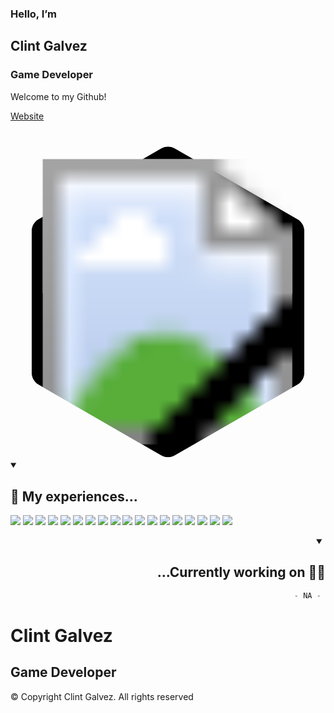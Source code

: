 <!-- intro -->
<!DOCTYPE html>
   <html lang="en">
   <head>
      <meta charset="UTF-8">
      <meta name="viewport" content="width=device-width, initial-scale=1.0">
      <!--=============== FAVICON ===============-->
      <link rel="shortcut icon" href="assets/img/favicon.png" type="image/x-icon">
      <!--=============== REMIXICONS ===============-->
      <link href="https://cdn.jsdelivr.net/npm/remixicon@4.2.0/fonts/remixicon.css" rel="stylesheet">
      <!--=============== CSS ===============-->
      <link rel="stylesheet" href="assets/css/styles.css">
      <title>Clint Galvez</title>
   </head>
   <body>
      <!--==================== MAIN ====================-->
      <main class="main">
         <!--==================== HOME ====================-->
         <section class="home section" id="home">
            <div class="home__container container grid">
               <div class="home__content">
                  <div class="home__data">
                     <h3 class="home__subtitle">
                        Hello, <span>I’m</span>
                     </h3>
                     <h1 class="home__title">Clint Galvez</h1>
                     <h3 class="home__education">Game Developer</h3>
                     <p class="home__description">
                        Welcome to my Github!
                     </p>
                     <a href="#contact" class="button">Website</a>
                  </div>
                  <div class="home__social">
                     <a href="https://github.com/ClintGalvez/" target="_blank" class="home__social-link">
                        <i class="ri-github-fill"></i>
                     </a>
                     <a href="https://www.linkedin.com/in/clint-galvez/" target="_blank" class="home__social-link">
                        <i class="ri-linkedin-box-line"></i>
                     </a>
                     <a download href="Resume_Clint_Galvez.pdf" target="_blank" class="home__social-link">
                        <i class="ri-file-line"></i>
                     </a>
                  </div>
               </div>
               <div class="home__image">
                  <svg class="home__blob" viewBox="0 0 550 591" xmlns="http://www.w3.org/2000/svg">
                     <mask id="maskBlob" mask-type="alpha">
                        <path d="M263 47.1782C270.426 42.891 279.574 42.891 287 47.1782L501.157 
                        170.822C508.583 175.109 513.157 183.032 513.157 191.606V438.894C513.157 
                        447.468 508.583 455.391 501.157 459.678L287 583.322C279.574 587.609 270.426 
                        587.609 263 583.322L48.843 459.678C41.4174 455.391 36.843 447.468 36.843 
                        438.894V191.606C36.843 183.032 41.4174 175.109 48.843 170.822L263 47.1782Z"/>
                     </mask>
                     <g mask="url(#maskBlob)">
                        <path d="M263 47.1782C270.426 42.891 279.574 42.891 287 47.1782L501.157 
                        170.822C508.583 175.109 513.157 183.032 513.157 191.606V438.894C513.157 
                        447.468 508.583 455.391 501.157 459.678L287 583.322C279.574 587.609 270.426 
                        587.609 263 583.322L48.843 459.678C41.4174 455.391 36.843 447.468 36.843 
                        438.894V191.606C36.843 183.032 41.4174 175.109 48.843 170.822L263 47.1782Z"/>
                        <rect x="37" width="476" height="630" fill="url(#pattern0)"/>
                     </g>
                     <rect x="37" width="476" height="300" fill="url(#pattern1)"/>
                     <defs>
                        <pattern id="pattern0" patternContentUnits="objectBoundingBox" width="1" height="1">
                           <use href="#imageBlob" transform="matrix(0.00143057 0 0 0.00108108 0.0404062 0)"/>
                        </pattern>
                        <pattern id="pattern1" patternContentUnits="objectBoundingBox" width="1" height="1">
                           <use href="#imageBlob" transform="matrix(0.00143057 0 0 0.00226984 0.0404062 0)"/>
                        </pattern>
                        <!-- Insert your profile (recommended size: 640 x 940) -->
                        <image class="home__img" id="imageBlob" width="640" height="925" href="assets/img/Him.png"/>
                     </defs>
                  </svg>
               </div>
            </div>
         </section>
      </main>
   </body>
</html>

<!-- skills & experience -->
<!-- ---------------------------------------------------------------- -->
<details open align="left">
  <summary> <h2> 🔧 My experiences... </h1> </summary>
  
  ![](https://img.shields.io/badge/Editor-Visual_Studio-informational?style=for-the-badge&logo=visual-studio&logoColor=white&labelColor=000000&color=f0eff4)
  ![](https://img.shields.io/badge/Editor-Visual_Studio_Code-informational?style=for-the-badge&logo=visual-studio-code&logoColor=white&labelColor=000000&color=f0eff4)
  ![](https://img.shields.io/badge/Editor-IntelliJ_IDEA-informational?style=for-the-badge&logo=intellij-idea&logoColor=white&labelColor=000000&color=f0eff4)
  ![](https://img.shields.io/badge/Engine-GameMaker_Studio_2-informational?style=for-the-badge&logo=oyo&logoColor=white&labelColor=000000&color=f0eff4)
  ![](https://img.shields.io/badge/Engine-Godot-informational?style=for-the-badge&logo=godot-engine&logoColor=white&labelColor=000000&color=f0eff4)
  ![](https://img.shields.io/badge/Engine-Unity-informational?style=for-the-badge&logo=unity&logoColor=white&labelColor=000000&color=f0eff4)
  ![](https://img.shields.io/badge/Engine-Unreal-informational?style=for-the-badge&logo=unreal-engine&logoColor=white&labelColor=000000&color=f0eff4)
  ![](https://img.shields.io/badge/Code-C-informational?style=for-the-badge&logo=c&logoColor=white&labelColor=000000&color=f0eff4)
  ![](https://img.shields.io/badge/Code-C++-informational?style=for-the-badge&logo=c%2B%2B&logoColor=white&labelColor=000000&color=f0eff4)
  ![](https://img.shields.io/badge/Code-C%23-informational?style=for-the-badge&logo=c-sharp&logoColor=white&labelColor=000000&color=f0eff4)
  ![](https://img.shields.io/badge/Code-Python-informational?style=for-the-badge&logo=python&logoColor=white&labelColor=000000&color=f0eff4)
  ![](https://img.shields.io/badge/Code-Java-informational?style=for-the-badge&logo=java&logoColor=white&labelColor=000000&color=f0eff4)
  ![](https://img.shields.io/badge/Code-JavaScript-informational?style=for-the-badge&logo=javascript&logoColor=white&labelColor=000000&color=f0eff4)
  ![](https://img.shields.io/badge/Code-Arduino-informational?style=for-the-badge&logo=arduino&logoColor=white&labelColor=000000&color=f0eff4)
  ![](https://img.shields.io/badge/VM-VirtualBox-informational?style=for-the-badge&logo=virtualbox&logoColor=white&labelColor=000000&color=f0eff4)
  ![](https://img.shields.io/badge/OS-Linux-informational?style=for-the-badge&logo=linux&logoColor=white&labelColor=000000&color=f0eff4)
  ![](https://img.shields.io/badge/OS-Ubuntu-informational?style=for-the-badge&logo=ubuntu&logoColor=white&labelColor=000000&color=f0eff4)
  ![](https://img.shields.io/badge/Shell-Bash-informational?style=for-the-badge&logo=gnu-bash&logoColor=white&labelColor=000000&color=f0eff4)
  
</details>


<!-- currently working on -->
<!-- ---------------------------------------------------------------- -->
<details open align="right">
  <summary> <h2> ...Currently working on 🔬🧪 </h1> </summary>
  
  ```c++
  - NA - 
  ```
  
</details>


<!-- contacts -->
<!DOCTYPE html>
   <html lang="en">
   <head>
      <meta charset="UTF-8">
      <meta name="viewport" content="width=device-width, initial-scale=1.0">
      <!--=============== FAVICON ===============-->
      <link rel="shortcut icon" href="assets/img/favicon.png" type="image/x-icon">
      <!--=============== REMIXICONS ===============-->
      <link href="https://cdn.jsdelivr.net/npm/remixicon@4.2.0/fonts/remixicon.css" rel="stylesheet">
      <!--=============== CSS ===============-->
      <link rel="stylesheet" href="assets/css/styles.css">
      <title>Clint Galvez</title>
   </head>
   <body>
      <!--==================== FOOTER ====================-->
      <footer class="footer">
         <div class="footer__container container grid">
            <div>
               <h1 class="footer__title">
                  Clint <span>Galvez</span>
               </h1>
               <h2 class="footer__education">
                  Game Developer
               </h2>
            </div>
            <div class="footer__social">
               <a href="https://github.com/ClintGalvez/" target="_blank" class="footer__social-link">
                  <i class="ri-github-fill"></i>
               </a>
               <a href="https://www.linkedin.com/in/clint-galvez/" target="_blank" class="footer__social-link">
                  <i class="ri-linkedin-box-line"></i>
               </a>
               <a download href="Resume_Clint_Galvez.pdf" target="_blank" class="footer__social-link">
                  <i class="ri-file-line"></i>
               </a>
            </div>
            <span class="footer__copy">
               &#169; Copyright Clint Galvez. All rights reserved
            </span>
         </div>
      </footer>
   </body>
</html>